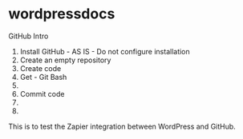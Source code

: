 # wordpressdocs

GitHub Intro
1. Install GitHub - AS IS - Do not configure installation 
2. Create an empty repository 
3. Create code
4. Get - Git Bash
5. 
6. Commit code
7. 
8. 

This is to test the Zapier integration between WordPress and GitHub.
